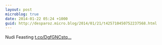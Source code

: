 ```yaml
---
layout: post
microblog: true
date: 2014-01-22 05:24 +1000
guid: http://desparoz.micro.blog/2014/01/21/t425710450752237568.html
---
```

Nudi Feasting [t.co/DgfGNCstq...](http://t.co/DgfGNCstqA)
